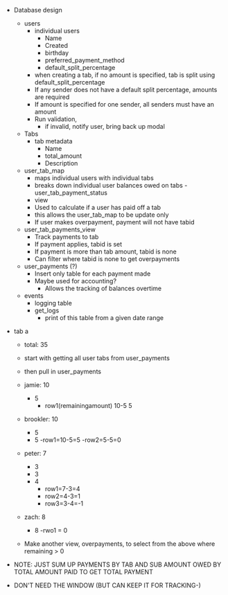 - Database design
    - users
        - individual users 
            - Name
            - Created 
            - birthday
            - preferred_payment_method
            - default_split_percentage
        - when creating a tab, if no amount is specified, tab is split using default_split_percentage
        - If any sender does not have a default split percentage, amounts are required
        - If amount is specified for one sender, all senders must have an amount
        - Run validation,
            - if invalid, notify user, bring back up modal
    - Tabs
        - tab metadata
            - Name
            - total_amount
            - Description
    - user_tab_map
        - maps individual users with individual tabs
        - breaks down individual user balances owed on tabs
    -user_tab_payment_status
        - view
        - Used to calculate if a user has paid off a tab
        - this allows the user_tab_map to be update only
        - If user makes overpayment, payment will not have tabid
    - user_tab_payments_view
        - Track payments to tab
        - If payment applies, tabid is set
        - If payment is more than tab amount, tabid is none
        - Can filter where tabid is none to get overpayments
    - user_payments (?)
        - Insert only table for each payment made
        - Maybe used for accounting?
            - Allows the tracking of balances overtime       
    - events
        - logging table
        - get_logs
            - print of this table from a given date range


- tab a
    - total: 35
    - start with getting all user tabs from user_payments
    - then pull in user_payments


    - jamie: 10
        - 5
            - row1(remainingamount)
                10-5
                5
    - brookler: 10
        - 5
        - 5
            -row1=10-5=5
            -row2=5-5=0
    - peter: 7
        - 3 
        - 3
        - 4
            - row1=7-3=4
            - row2=4-3=1
            - row3=3-4=-1

    - zach: 8
        - 8
            -rwo1 = 0
  - Make another view, overpayments, to select from the above where remaining > 0
- NOTE: JUST SUM UP PAYMENTS BY TAB AND SUB AMOUNT OWED BY TOTAL AMOUNT PAID TO GET TOTAL PAYMENT
- DON'T NEED THE WINDOW (BUT CAN KEEP IT FOR TRACKING-)